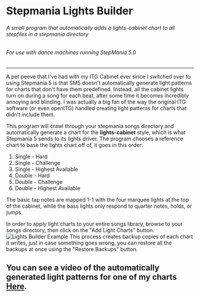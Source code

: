 # Stepmania Lights Builder
###### A small program that automatically adds a lights-cabinet chart to all stepfiles in a stepmania directory
###### For use with dance machines running StepMania 5.0

---
A pet peeve that I've had with my ITG Cabinet ever since I switched over to using Stepmania 5 is that SM5 doesn't automatically generate light patterns for charts that don't have them predefined. Instead, all the cabinet lights turn on during a song for each beat, after some time it becomes incredibly annoying and blinding. I was actually a big fan of the way the original ITG software (or even openITG) handled creating light patterns for charts that didn't include them.

This program will crawl through your stepmania songs directory and automatically generate a chart for the **lights-cabinet** style, which is what Stepmania 5 sends to its lights driver. The program chooses a reference chart to base the lights chart off of, it goes in this order:

1. Single - Hard
2. Single - Challenge
3. Single - Highest Available
4. Double - Hard
5. Double - Challenge
6. Double - Highest Available

The basic tap notes are mapped 1-1 with the four marquee lights at the top of the cabinet, while the bass lights only respond to quarter notes, holds, or jumps.

In order to apply light charts to your entire songs library, browse to your songs directory, then click on the "Add Light Charts" button.
![Lights Builder Example](http://i.imgur.com/TtZcrkK.png)
This process creates backup copies of each chart it writes, just in case something goes wrong, you can restore all the backups at once using the "Restore Backups" button.

## You can see a video of the automatically generated light patterns for one of my charts [Here](http://www.youtube.com/watch?v=zrA6GCFxqMA).